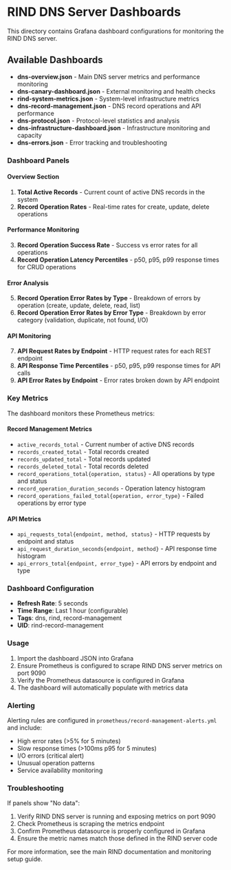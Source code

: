 # RIND DNS Server Dashboards

This directory contains Grafana dashboard configurations for monitoring the RIND DNS server.

## Available Dashboards

- **dns-overview.json** - Main DNS server metrics and performance monitoring
- **dns-canary-dashboard.json** - External monitoring and health checks
- **rind-system-metrics.json** - System-level infrastructure metrics
- **dns-record-management.json** - DNS record operations and API performance
- **dns-protocol.json** - Protocol-level statistics and analysis
- **dns-infrastructure-dashboard.json** - Infrastructure monitoring and capacity
- **dns-errors.json** - Error tracking and troubleshooting

### Dashboard Panels

#### Overview Section
1. **Total Active Records** - Current count of active DNS records in the system
2. **Record Operation Rates** - Real-time rates for create, update, delete operations

#### Performance Monitoring
3. **Record Operation Success Rate** - Success vs error rates for all operations
4. **Record Operation Latency Percentiles** - p50, p95, p99 response times for CRUD operations

#### Error Analysis
5. **Record Operation Error Rates by Type** - Breakdown of errors by operation (create, update, delete, read, list)
6. **Record Operation Error Rates by Error Type** - Breakdown by error category (validation, duplicate, not found, I/O)

#### API Monitoring
7. **API Request Rates by Endpoint** - HTTP request rates for each REST endpoint
8. **API Response Time Percentiles** - p50, p95, p99 response times for API calls
9. **API Error Rates by Endpoint** - Error rates broken down by API endpoint

### Key Metrics

The dashboard monitors these Prometheus metrics:

#### Record Management Metrics
- `active_records_total` - Current number of active DNS records
- `records_created_total` - Total records created
- `records_updated_total` - Total records updated  
- `records_deleted_total` - Total records deleted
- `record_operations_total{operation, status}` - All operations by type and status
- `record_operation_duration_seconds` - Operation latency histogram
- `record_operations_failed_total{operation, error_type}` - Failed operations by error type

#### API Metrics
- `api_requests_total{endpoint, method, status}` - HTTP requests by endpoint and status
- `api_request_duration_seconds{endpoint, method}` - API response time histogram
- `api_errors_total{endpoint, error_type}` - API errors by endpoint and type

### Dashboard Configuration

- **Refresh Rate**: 5 seconds
- **Time Range**: Last 1 hour (configurable)
- **Tags**: dns, rind, record-management
- **UID**: rind-record-management

### Usage

1. Import the dashboard JSON into Grafana
2. Ensure Prometheus is configured to scrape RIND DNS server metrics on port 9090
3. Verify the Prometheus datasource is configured in Grafana
4. The dashboard will automatically populate with metrics data

### Alerting

Alerting rules are configured in `prometheus/record-management-alerts.yml` and include:

- High error rates (>5% for 5 minutes)
- Slow response times (>100ms p95 for 5 minutes)
- I/O errors (critical alert)
- Unusual operation patterns
- Service availability monitoring

### Troubleshooting

If panels show "No data":
1. Verify RIND DNS server is running and exposing metrics on port 9090
2. Check Prometheus is scraping the metrics endpoint
3. Confirm Prometheus datasource is properly configured in Grafana
4. Ensure the metric names match those defined in the RIND server code

For more information, see the main RIND documentation and monitoring setup guide.